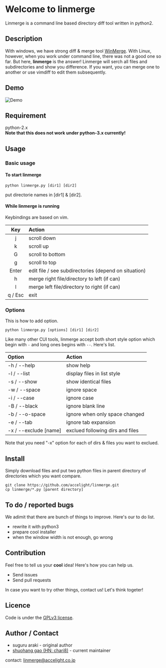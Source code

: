 #  Welcome to linmerge
Linmerge is a command line based directory diff tool written in python2.

## Description
With windows, we have strong diff & merge tool [WinMerge](https://sourceforge.net/projects/winmerge/).
With Linux, however, when you work under command line, there was not a good one so far.
But here, **linmerge** is the answer!
Linmerge will serch all files and subdirectories and show you difference.
If you want, you can merge one to another or use vimdiff to edit them subsequently.

## Demo
![Demo](https://github.com/chari8/linmerge/blob/master/demo.gif)

## Requirement
python-2.x<br>
**Note that this does not work under python-3.x currently!**

## Usage
### Basic usage
#### To start linmerge

```
python linmerge.py [dir1] [dir2]
```

put directorie names in [dir1] & [dir2].

#### While linmerge is running
Keybindings are based on vim.

|Key|Action|
|:-:|:------|
|j|scroll down|
|k|scroll up|
|G|scroll to bottom|
|g|scroll to top|
|Enter|edit file / see subdirectories (depend on situation)|
|h|merge right file/directory to left (if can)|
|l|merge left file/directory to right (if can)|
|q / Esc|exit|

### Options
This is how to add option.

```
python linmerge.py [options] [dir1] [dir2]
```

Like many other CUI tools, linmerge accept both short style option which begin with `-` and long ones begins with `--`.
Here's list.

|Option|Action|
|:-----|:-----|
|-h / --help|show help|
|-l / --list|display files in list style|
|-s / --show|show identical files|
|-w / --space|ignore space|
|-i / --case|ignore case|
|-B / --black|ignore blank line|
|-b / --o-space|ignore when only space changed|
|-e / --tab|ignore tab expansion|
|-x / --exclude [name]|exclued following dirs and files|

Note that you need "-x" option for each of dirs & files you want to exclued.


## Install
Simply download files and put two python files in parent directory of directories which you want compare.

```example
git clone https://github.com/accelight/linmerge.git
cp linmerge/*.py [parent directory]
```

## To do / reported bugs
We adimit that there are bunch of things to improve.
Here's our to do list. 

* rewrite it with python3
* prepare cool installer
* when the window width is not enough, go wrong

## Contribution
Feel free to tell us your **cool** idea!
Here's how you can help us.

* Send issues
* Send pull requests

In case you want to try other things, contact us!
Let's think togeter!

## Licence
Code is under the [GPLv3 license](https://github.com/accelight/linmerge/blob/master/LICENSE).

## Author / Contact

* suguru araki - original author
* [shuohang gao (HN: chari8)](https:chari8.github.io) - current maintainer

contact: linmerge@accelight.co.jp
